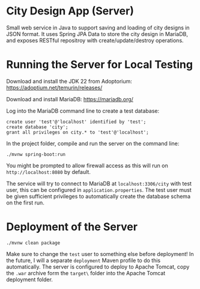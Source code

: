 # City Design App (Server)
Small web service in Java to support saving and loading of city designs in JSON format.
It uses Spring JPA Data to store the city design in MariaDB, and exposes RESTful repositroy with create/update/destroy operations.

# Running the Server for Local Testing

Download and install the JDK 22 from Adoptorium: https://adoptium.net/temurin/releases/

Download and install MariaDB: https://mariadb.org/

Log into the MariaDB command line to create a test database:

```
create user 'test'@'localhost' identified by 'test';
create database 'city';
grant all privileges on city.* to 'test'@'localhost';
```

In the project folder, compile and run the server on the command line:

`./mvnw spring-boot:run`

You might be prompted to allow firewall access as this will run on `http://localhost:8080` by default.

The service will try to connect to MariaDB at `localhost:3306/city` with test user, this can be configured in `application.properties`.
The test user must be given sufficient privileges to automatically create the database schema on the first run.

# Deployment of the Server

`./mvnw clean package`

Make sure to change the `test` user to something else before deployment! In the future, I will a separate `deployment` Maven profile to do this automatically.
The server is configured to deploy to Apache Tomcat, copy the `.war` archive form the `target\` folder into the Apache Tomcat deployment folder.

